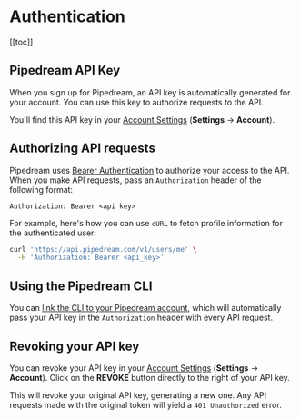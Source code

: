 # Authentication

[[toc]]

## Pipedream API Key

When you sign up for Pipedream, an API key is automatically generated for your account. You can use this key to authorize requests to the API.

You'll find this API key in your [Account Settings](https://pipedream.com/settings/account) (**Settings** -> **Account**).

## Authorizing API requests

Pipedream uses [Bearer Authentication](https://oauth.net/2/bearer-tokens/) to authorize your access to the API. When you make API requests, pass an `Authorization` header of the following format:

```text
Authorization: Bearer <api key>
```

For example, here's how you can use `cURL` to fetch profile information for the authenticated user:

```bash
curl 'https://api.pipedream.com/v1/users/me' \
  -H 'Authorization: Bearer <api_key>'
```

## Using the Pipedream CLI

You can [link the CLI to your Pipedream account](/cli/login/), which will automatically pass your API key in the `Authorization` header with every API request.

## Revoking your API key

You can revoke your API key in your [Account Settings](https://pipedream.com/settings/account) (**Settings** -> **Account**). Click on the **REVOKE** button directly to the right of your API key.

This will revoke your original API key, generating a new one. Any API requests made with the original token will yield a `401 Unauthorized` error.

<Footer />

